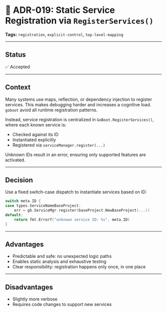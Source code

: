 # 📄 ADR-019: Static Service Registration via `RegisterServices()`

**Tags:** `registration`, `explicit-control`, `top-level-mapping`

---

## Status

✅ Accepted

---

## Context

Many systems use maps, reflection, or dependency injection to register services.
This makes debugging harder and increases a cognitive load. `goboot` avoid all runtime registration patterns.

Instead, service registration is centralized in `GoBoot.RegisterServices()`, where each known service is:

- Checked against its ID
- Instantiated explicitly
- Registered via `serviceManager.register(...)`

Unknown IDs result in an error, ensuring only supported features are activated.

---

## Decision

Use a fixed switch-case dispatch to instantiate services based on ID:

```go
switch meta.ID {
case types.ServiceNameBaseProject:
    err = gb.ServiceMgr.register(baseProject.NewBaseProject(...))
default:
    return fmt.Errorf("unknown service ID: %s", meta.ID)
}
```

---

## Advantages

- Predictable and safe: no unexpected logic paths
- Enables static analysis and exhaustive testing
- Clear responsibility: registration happens only once, in one place

---

## Disadvantages

- Slightly more verbose
- Requires code changes to support new services

